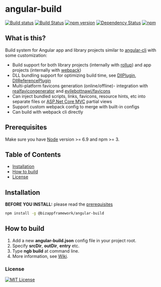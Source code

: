 angular-build
=====================

<!-- Badges section here. -->
[![Build status](https://img.shields.io/appveyor/ci/mmzliveid/angular-build.svg?label=appveyor)](https://ci.appveyor.com/project/mmzliveid/angular-build)
[![Build Status](https://img.shields.io/travis/BizAppFramework/angular-build/master.svg?label=travis)](https://travis-ci.org/BizAppFramework/angular-build)
[![npm version](https://badge.fury.io/js/%40bizappframework%2Fangular-build.svg)](https://badge.fury.io/js/%40bizappframework%2Fangular-build)
[![Dependency Status](https://david-dm.org/bizappframework/angular-build.svg)](https://david-dm.org/bizappframework/angular-build)
[![npm](https://img.shields.io/npm/dm/@bizappframework/angular-build.svg)](https://www.npmjs.com/package/@bizappframework/angular-build)

## What is this?

Build system for Angular app and library projects similar to [angular-cli](https://github.com/angular/angular-cli) with some customization:

- Build support for both library projects (internally with [rollup](https://github.com/rollup/rollup)) and app projects (internally with [webpack](https://github.com/webpack/webpack))
- DLL bundling support for optimizing build time, see [DllPlugin](https://github.com/webpack/docs/wiki/list-of-plugins#dllplugin), [DllReferencePlugin](https://github.com/webpack/docs/wiki/list-of-plugins#dllreferenceplugin)
- Multi-platform favicons generation (online/offline)- integration with [realfavicongenerator](http://realfavicongenerator.net) and [evilebottnawi/favicons](https://github.com/evilebottnawi/favicons)
- Can inject bundled scripts, links, favicons,  resource hints, etc into separate files or [ASP.Net Core MVC](https://docs.microsoft.com/en-us/aspnet/core/mvc/overview) partial views
- Support custom webpack config to merge with built-in configs
- Can build with webpack cli directly

## Prerequisites

Make sure you have [Node](https://nodejs.org/en/download/) version >= 6.9 and npm >= 3. 

## Table of Contents

* [Installation](#installation)
* [How to build](#how-to-build)
* [License](#license)

## Installation

**BEFORE YOU INSTALL:** please read the [prerequisites](#prerequisites)
```bash
npm install -g @bizappframework/angular-build
```
## How to build
1. Add a new **angular-build.json** config file in your project root.
2. Specify **srcDir**, **outDir**, **entry** etc.
3. Type **ngb build** at command line.
4. More information, see [Wiki](https://github.com/BizAppFramework/angular-build/wiki).

### License

[![MIT License](https://img.shields.io/badge/license-MIT-blue.svg?style=flat)](/LICENSE) 
